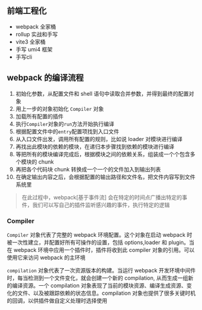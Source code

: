 ## 前端工程化

- webpack 全家桶
- rollup 实战和手写
- vite3 全家桶
- 手写 umi4 框架
- 手写cli

## webpack 的编译流程

1. 初始化参数，从配置文件和 shell 语句中读取合并参数，并得到最终的配置对象
2. 用上一步的对象初始化 `Compiler` 对象
3. 加载所有配置的插件
4. 执行`Compiler`对象的`run`方法开始执行编译
5. 根据配置文件中的`entry`配置项找到入口文件
6. 从入口文件出发，调用所有配置的规则，比如说 loader 对模块进行编译
7. 再找出此模块的依赖的模块，在递归本步骤找到依赖的模块进行编译
8. 等把所有的模块编译完成后，根据模块之间的依赖关系，组装成一个个包含多个模块的 chunk
9. 再把各个代码块 chunk 转换成一个一个的文件加入到输出列表
10. 在确定输出内容之后，会根据配置的输出路径和文件名，把文件内容写到文件系统里

> 在此过程中，webpack[基于事件流] 会在特定的时间点广播出特定的事件，我们可以写自己的插件监听感兴趣的事件，执行特定的逻辑

### Compiler

`Compiler` 对象代表了完整的 webpack 环境配置。这个对象在启动 webpack 时被一次性建立，并配置好所有可操作的设置，包括 options,loader 和 plugin。当在 webpack 环境中应用一个插件时，插件将收到此 compiler 对象的引用。可以使用它来访问 webpack 的主环境

`compilation` 对象代表了一次资源版本的构建。当运行 webpack 开发环境中间件时，每当检测到一个文件变化，就会创建一个新的 compilation, 从而生成一组新的编译资源。一个 compilation 对象表现了当前的模块资源、编译生成资源、变化的文件、以及被跟踪依赖的状态信息。compilation 对象也提供了很多关键时机的回调，以供插件做自定义处理时选择使用
